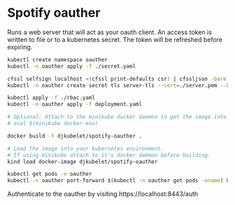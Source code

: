 # Spotify oauther

Runs a web server that will act as your oauth client. An access token is
written to file or to a kubernetes secret. The token will be refreshed before
expiring.

```bash
kubectl create namespace oauther
kubectl -n oauther apply -f ./secret.yaml

cfssl selfsign localhost <(cfssl print-defaults csr) | cfssljson -bare server
kubectl -n oauther create secret tls server-tls --cert=./server.pem --key=./server-key.pem

kubectl apply -f ./rbac.yaml
kubectl -n oauther apply -f deployment.yaml

# Optional: Attach to the minikube docker daemon to get the image into it.
# eval $(minikube docker-env)

docker build -t djkubelet/spotify-oauther .

# Load the image into your kubernetes environment.
# If using minikube attach to it's docker daemon before building.
kind load docker-image djkubelet/spotify-oauther

kubectl get pods -n oauther
kubectl -n oauther port-forward $(kubectl -n oauther get pods -oname) 8443:8443
```

Authenticate to the oauther by visiting https://localhost:8443/auth
